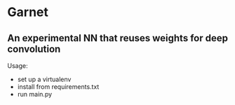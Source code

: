 # Garnet
## An experimental NN that reuses weights for deep convolution

Usage:
- set up a virtualenv
- install from requirements.txt
- run main.py

